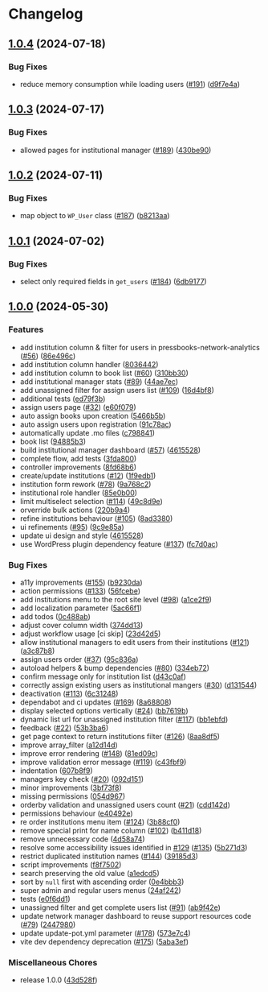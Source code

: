 # Changelog

## [1.0.4](https://github.com/pressbooks/pressbooks-multi-institution/compare/1.0.3...1.0.4) (2024-07-18)


### Bug Fixes

* reduce memory consumption while loading users ([#191](https://github.com/pressbooks/pressbooks-multi-institution/issues/191)) ([d9f7e4a](https://github.com/pressbooks/pressbooks-multi-institution/commit/d9f7e4a96e92b24c7c966a50445a5a3826b51e8f))

## [1.0.3](https://github.com/pressbooks/pressbooks-multi-institution/compare/1.0.2...1.0.3) (2024-07-17)


### Bug Fixes

* allowed pages for institutional manager ([#189](https://github.com/pressbooks/pressbooks-multi-institution/issues/189)) ([430be90](https://github.com/pressbooks/pressbooks-multi-institution/commit/430be905d53de3d48d02d9b7fdc542f277cfb63a))

## [1.0.2](https://github.com/pressbooks/pressbooks-multi-institution/compare/1.0.1...1.0.2) (2024-07-11)


### Bug Fixes

* map object to `WP_User` class ([#187](https://github.com/pressbooks/pressbooks-multi-institution/issues/187)) ([b8213aa](https://github.com/pressbooks/pressbooks-multi-institution/commit/b8213aa2a23b470d288a445e1ec3dc867a71fb00))

## [1.0.1](https://github.com/pressbooks/pressbooks-multi-institution/compare/1.0.0...1.0.1) (2024-07-02)


### Bug Fixes

* select only required fields in `get_users` ([#184](https://github.com/pressbooks/pressbooks-multi-institution/issues/184)) ([6db9177](https://github.com/pressbooks/pressbooks-multi-institution/commit/6db9177008aa1893fd07324bd48fc521a5265bd6))

## [1.0.0](https://github.com/pressbooks/pressbooks-multi-institution/compare/v0.1.0...1.0.0) (2024-05-30)


### Features

* add institution column & filter for users in pressbooks-network-analytics ([#56](https://github.com/pressbooks/pressbooks-multi-institution/issues/56)) ([86e496c](https://github.com/pressbooks/pressbooks-multi-institution/commit/86e496cbbf801f42302fc6759fb72ebcecb6f31a))
* add institution column handler ([8036442](https://github.com/pressbooks/pressbooks-multi-institution/commit/8036442841af78d190659f53a791b4ae404d51a1))
* add institution column to book list ([#60](https://github.com/pressbooks/pressbooks-multi-institution/issues/60)) ([310bb30](https://github.com/pressbooks/pressbooks-multi-institution/commit/310bb306826e09263c605885f5eee8c2e6a605b4))
* add institutional manager stats ([#89](https://github.com/pressbooks/pressbooks-multi-institution/issues/89)) ([44ae7ec](https://github.com/pressbooks/pressbooks-multi-institution/commit/44ae7ecf576a29a0ead3a54f5a92a90ed36f8109))
* add unassigned filter for assign users list ([#109](https://github.com/pressbooks/pressbooks-multi-institution/issues/109)) ([16d4bf8](https://github.com/pressbooks/pressbooks-multi-institution/commit/16d4bf88a5e7aac1cafb947825d7e4ca9851d6e2))
* additional tests ([ed79f3b](https://github.com/pressbooks/pressbooks-multi-institution/commit/ed79f3b4f2ee8ad6a165aa044664b1d639ec3a73))
* assign users page ([#32](https://github.com/pressbooks/pressbooks-multi-institution/issues/32)) ([e60f079](https://github.com/pressbooks/pressbooks-multi-institution/commit/e60f079b74a4ee98e0aabedbaccab0198d2c2f70))
* auto assign books upon creation ([5466b5b](https://github.com/pressbooks/pressbooks-multi-institution/commit/5466b5b1eb5d3ca6bac9c3fee0edc040b363609c))
* auto assign users upon registration ([91c78ac](https://github.com/pressbooks/pressbooks-multi-institution/commit/91c78ac81b9f9ea2e4e1a5a23ee8114859dec26b))
* automatically update .mo files ([c798841](https://github.com/pressbooks/pressbooks-multi-institution/commit/c7988414a2b636c52f97395c2d83f2a97abf81bc))
* book list ([94885b3](https://github.com/pressbooks/pressbooks-multi-institution/commit/94885b3dd6e03975977622f2f2ff0180dd00883b))
* build institutional manager dashboard ([#57](https://github.com/pressbooks/pressbooks-multi-institution/issues/57)) ([4615528](https://github.com/pressbooks/pressbooks-multi-institution/commit/46155286816f1bcad9990c7ea0ff7fb5831a47a9))
* complete flow, add tests ([3fda800](https://github.com/pressbooks/pressbooks-multi-institution/commit/3fda800143168da24c3a0288ae811ec7128b281f))
* controller improvements ([8fd68b6](https://github.com/pressbooks/pressbooks-multi-institution/commit/8fd68b6846acffcc5875477e578fd0b9817771e0))
* create/update institutions ([#12](https://github.com/pressbooks/pressbooks-multi-institution/issues/12)) ([1f9edb1](https://github.com/pressbooks/pressbooks-multi-institution/commit/1f9edb1e94e7d79a00a185e37b1ecd2e1fab398e))
* institution form rework ([#78](https://github.com/pressbooks/pressbooks-multi-institution/issues/78)) ([9a768c2](https://github.com/pressbooks/pressbooks-multi-institution/commit/9a768c2958799b73b9f2d06382447588da3cb814))
* institutional role handler ([85e0b00](https://github.com/pressbooks/pressbooks-multi-institution/commit/85e0b005f2fb90b8fe73118a92c909aa2143872d))
* limit multiselect selection ([#114](https://github.com/pressbooks/pressbooks-multi-institution/issues/114)) ([49c8d9e](https://github.com/pressbooks/pressbooks-multi-institution/commit/49c8d9e92bfd1e47e9d8e8fab8fb71149ebe197b))
* orverride bulk actions ([220b9a4](https://github.com/pressbooks/pressbooks-multi-institution/commit/220b9a44076e95bdae7c7f905fadcaece6c369a1))
* refine institutions behaviour ([#105](https://github.com/pressbooks/pressbooks-multi-institution/issues/105)) ([8ad3380](https://github.com/pressbooks/pressbooks-multi-institution/commit/8ad338030f2dc789920441652015a8447995e293))
* ui refinements ([#95](https://github.com/pressbooks/pressbooks-multi-institution/issues/95)) ([9c9e85a](https://github.com/pressbooks/pressbooks-multi-institution/commit/9c9e85a5f12b2e6c2221955a8d3d93044b91a3ea))
* update ui design and style ([4615528](https://github.com/pressbooks/pressbooks-multi-institution/commit/46155286816f1bcad9990c7ea0ff7fb5831a47a9))
* use WordPress plugin dependency feature ([#137](https://github.com/pressbooks/pressbooks-multi-institution/issues/137)) ([fc7d0ac](https://github.com/pressbooks/pressbooks-multi-institution/commit/fc7d0ac44666eccdf8c59dddf7ceb2c98d1343b5))


### Bug Fixes

* a11y improvements ([#155](https://github.com/pressbooks/pressbooks-multi-institution/issues/155)) ([b9230da](https://github.com/pressbooks/pressbooks-multi-institution/commit/b9230dabae41ce58db4b91d33bb3af077fd3152a))
* action permissions ([#133](https://github.com/pressbooks/pressbooks-multi-institution/issues/133)) ([56fcebe](https://github.com/pressbooks/pressbooks-multi-institution/commit/56fcebe75d034652aace1cf5a87dfbd5a7d9cb99))
* add institutions menu to the root site level ([#98](https://github.com/pressbooks/pressbooks-multi-institution/issues/98)) ([a1ce2f9](https://github.com/pressbooks/pressbooks-multi-institution/commit/a1ce2f9e06b268720185f1db90108268ae5613ff))
* add localization parameter ([5ac66f1](https://github.com/pressbooks/pressbooks-multi-institution/commit/5ac66f1686842f80d9e5325726be768f89f33c2c))
* add todos ([0c488ab](https://github.com/pressbooks/pressbooks-multi-institution/commit/0c488abeebb2a0dd02d85d975337399e5e9b9f65))
* adjust cover column width ([374dd13](https://github.com/pressbooks/pressbooks-multi-institution/commit/374dd13cc93a2589c7a9eef6f65728292e7d31f5))
* adjust workflow usage [ci skip] ([23d42d5](https://github.com/pressbooks/pressbooks-multi-institution/commit/23d42d508dc113731d5ba20cc7029faa2ab9793f))
* allow institutional managers to edit users from their institutions ([#121](https://github.com/pressbooks/pressbooks-multi-institution/issues/121)) ([a3c87b8](https://github.com/pressbooks/pressbooks-multi-institution/commit/a3c87b84716fbbdac89c99c1cac6fadedf82eb15))
* assign users order ([#37](https://github.com/pressbooks/pressbooks-multi-institution/issues/37)) ([95c836a](https://github.com/pressbooks/pressbooks-multi-institution/commit/95c836ac0e19374e318b1bc7e2f6d9f765c6aa88))
* autoload helpers & bump dependencies ([#80](https://github.com/pressbooks/pressbooks-multi-institution/issues/80)) ([334eb72](https://github.com/pressbooks/pressbooks-multi-institution/commit/334eb72994df8a7b8808463eaa1e6a01a34fd1e6))
* confirm message only for institution list ([d43c0af](https://github.com/pressbooks/pressbooks-multi-institution/commit/d43c0af5447951799a816c8902c18cff76fed074))
* correctly assign existing users as institutional mangers ([#30](https://github.com/pressbooks/pressbooks-multi-institution/issues/30)) ([d131544](https://github.com/pressbooks/pressbooks-multi-institution/commit/d13154481d38b593751f4a7801716b9dde499bf0))
* deactivation ([#113](https://github.com/pressbooks/pressbooks-multi-institution/issues/113)) ([6c31248](https://github.com/pressbooks/pressbooks-multi-institution/commit/6c31248801cbca6041f61834511615fad5a411e4))
* dependabot and ci updates ([#169](https://github.com/pressbooks/pressbooks-multi-institution/issues/169)) ([8a68808](https://github.com/pressbooks/pressbooks-multi-institution/commit/8a68808699399a82fec8053fbf22a69592436d10))
* display selected options vertically ([#24](https://github.com/pressbooks/pressbooks-multi-institution/issues/24)) ([bb7619b](https://github.com/pressbooks/pressbooks-multi-institution/commit/bb7619b05660a4050a675dd2daecd098983aadc0))
* dynamic list url for unassigned institution filter ([#117](https://github.com/pressbooks/pressbooks-multi-institution/issues/117)) ([bb1ebfd](https://github.com/pressbooks/pressbooks-multi-institution/commit/bb1ebfdbfe18df2a85b8c17f7fee1f2210bbcbb6))
* feedback ([#22](https://github.com/pressbooks/pressbooks-multi-institution/issues/22)) ([53b3ba6](https://github.com/pressbooks/pressbooks-multi-institution/commit/53b3ba6a0f11cb27687f629d0b50d412bfd8ef7a))
* get page context to return institutions filter ([#126](https://github.com/pressbooks/pressbooks-multi-institution/issues/126)) ([8aa8df5](https://github.com/pressbooks/pressbooks-multi-institution/commit/8aa8df5f8b17cfcd2a719a78a5a9e632f4c0cb10))
* improve array_filter ([a12d14d](https://github.com/pressbooks/pressbooks-multi-institution/commit/a12d14d9af7c4a712333c7aef72992974a78df24))
* improve error rendering  ([#148](https://github.com/pressbooks/pressbooks-multi-institution/issues/148)) ([81ed09c](https://github.com/pressbooks/pressbooks-multi-institution/commit/81ed09c4280bfe65ef85330349c3eee00fd03cef))
* improve validation error message ([#119](https://github.com/pressbooks/pressbooks-multi-institution/issues/119)) ([c43fbf9](https://github.com/pressbooks/pressbooks-multi-institution/commit/c43fbf9ea2f7530858d6eb983bdf6268bb46b1d7))
* indentation ([607b8f9](https://github.com/pressbooks/pressbooks-multi-institution/commit/607b8f9e7d9e621bba96800c93ae24f2c62947f5))
* managers key check ([#20](https://github.com/pressbooks/pressbooks-multi-institution/issues/20)) ([092d151](https://github.com/pressbooks/pressbooks-multi-institution/commit/092d15183c1eb6dd20acc82fb65407087c4c9add))
* minor improvements ([3bf73f8](https://github.com/pressbooks/pressbooks-multi-institution/commit/3bf73f8ea57df48083bcd2dba12a8adc8243e8ae))
* missing permissions ([054d967](https://github.com/pressbooks/pressbooks-multi-institution/commit/054d967580ed60306b5b9afcecbc135416b28050))
* orderby validation and unassigned users count ([#21](https://github.com/pressbooks/pressbooks-multi-institution/issues/21)) ([cdd142d](https://github.com/pressbooks/pressbooks-multi-institution/commit/cdd142db9ac24d8f853f4da62b6411eddf639db3))
* permissions behaviour ([e40492e](https://github.com/pressbooks/pressbooks-multi-institution/commit/e40492e4b3e018c3a3a4284ba00059b74de46c7a))
* re order institutions menu item ([#124](https://github.com/pressbooks/pressbooks-multi-institution/issues/124)) ([3b88cf0](https://github.com/pressbooks/pressbooks-multi-institution/commit/3b88cf016b93aa8aa3b681de6ecc8841342029bf))
* remove special print for name column ([#102](https://github.com/pressbooks/pressbooks-multi-institution/issues/102)) ([b411d18](https://github.com/pressbooks/pressbooks-multi-institution/commit/b411d18b573fec2cd9f54878554aead377834a51))
* remove unnecessary code ([4d58a74](https://github.com/pressbooks/pressbooks-multi-institution/commit/4d58a74ba9185fecbcc6e4de37e3642918263f5f))
* resolve some accessibility issues identified in [#129](https://github.com/pressbooks/pressbooks-multi-institution/issues/129) ([#135](https://github.com/pressbooks/pressbooks-multi-institution/issues/135)) ([5b271d3](https://github.com/pressbooks/pressbooks-multi-institution/commit/5b271d326eac3ba86c69fed4a82d1f8f869913bc))
* restrict duplicated institution names ([#144](https://github.com/pressbooks/pressbooks-multi-institution/issues/144)) ([39185d3](https://github.com/pressbooks/pressbooks-multi-institution/commit/39185d3fe420320d5213b77eb9b307a16840bfa3))
* script improvements ([f8f7502](https://github.com/pressbooks/pressbooks-multi-institution/commit/f8f75026e391fe721112e4f12df0aab293bfdfc0))
* search preserving the old value ([a1edcd5](https://github.com/pressbooks/pressbooks-multi-institution/commit/a1edcd52f9c1a85e9b6921194548c57994f7249c))
* sort by `null` first with ascending order ([0e4bbb3](https://github.com/pressbooks/pressbooks-multi-institution/commit/0e4bbb3e4b46599c456ef15ce633fc1280df8e2c))
* super admin and regular users menus ([24af242](https://github.com/pressbooks/pressbooks-multi-institution/commit/24af2423180d104bfc376e502e2c64534d151e61))
* tests ([e0f6dd1](https://github.com/pressbooks/pressbooks-multi-institution/commit/e0f6dd11fb6ee80419086c876cc4785803e5190a))
* unassigned filter and get complete users list ([#91](https://github.com/pressbooks/pressbooks-multi-institution/issues/91)) ([ab9f42e](https://github.com/pressbooks/pressbooks-multi-institution/commit/ab9f42ec263cd62b6213c7c320d35393507310e2))
* update network manager dashboard to reuse support resources code ([#79](https://github.com/pressbooks/pressbooks-multi-institution/issues/79)) ([2447980](https://github.com/pressbooks/pressbooks-multi-institution/commit/2447980ad8d6b9af3efce9a4d50fd336bb10502a))
* update update-pot.yml parameter ([#178](https://github.com/pressbooks/pressbooks-multi-institution/issues/178)) ([573e7c4](https://github.com/pressbooks/pressbooks-multi-institution/commit/573e7c42a1c11425060324a9b44515d845b4179c))
* vite dev dependency deprecation ([#175](https://github.com/pressbooks/pressbooks-multi-institution/issues/175)) ([5aba3ef](https://github.com/pressbooks/pressbooks-multi-institution/commit/5aba3eff76df1f71928c5b525e01001677ae7638))


### Miscellaneous Chores

* release 1.0.0 ([43d528f](https://github.com/pressbooks/pressbooks-multi-institution/commit/43d528fd201c23b276329a77ae8c1594086752ae))
